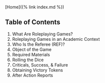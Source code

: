 [Home]({% link index.md %})

## Table of Contents
1. What Are Roleplaying Games?
2. Roleplaying Games in an Academic Context
4. Who Is the Referee (REF)?
5. Object of the Game
6. Required Materials
7. Rolling the Dice
8. Criticals, Success, & Failure
9. Obtaining Victory Tokens
10. After Action Reports
